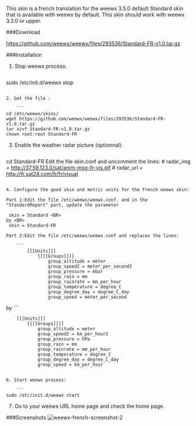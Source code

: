 This skin is a french translation for the weewx 3.5.0 default Standard skin that is available with weewx by default.
This skin should work with weewx 3.3.0 or upper.

###Download

https://github.com/weewx/weewx/files/293536/Standard-FR-v1.0.tar.gz

###Installation

1. Stop weewx process:

    ```
sudo /etc/init.d/weewx stop
```

2. Get the file :

    ```
cd /etc/weewx/skins/
wget https://github.com/weewx/weewx/files/293536/Standard-FR-v1.0.tar.gz
tar xzvf Standard-FR-v1.0.tar.gz
chown root:root Standard-FR
```

3. Enable the weather radar picture (optionnal):

    ```
cd Standard-FR
Edit the file skin.conf and uncomment the lines:
    # radar_img = http://37.59.123.0/sat/anim-msg-fr-vis.gif
    # radar_url = http://fr.sat24.com/fr/fr/visual
```

4. Configure the good skin and metric units for the french weewx skin:

Part 1:Edit the file /etc/weewx/weewx.conf, and in the "StandardReport" part, update the parameter

 skin = Standard <BR>
by <BR>
 skin = Standard-FR
 
Part 2:Edit the file /etc/weewx/weewx.conf and replaces the lines:

    ```
        [[[Units]]]
            [[[[Groups]]]]
                group_altitude = meter
                group_speed2 = meter_per_second2
                group_pressure = mbar
                group_rain = mm
                group_rainrate = mm_per_hour
                group_temperature = degree_C
                group_degree_day = degree_C_day
                group_speed = meter_per_second
```
by
    ```

        [[[Units]]]
            [[[[Groups]]]]
                group_altitude = meter
                group_speed2 = km_per_hour2
                group_pressure = hPa
                group_rain = mm
                group_rainrate = mm_per_hour
                group_temperature = degree_C
                group_degree_day = degree_C_day
                group_speed = km_per_hour
```

6. Start weewx process:

    ```
sudo /etc/init.d/weewx start
```

7. Go to your weewx URL home page and check the home page.

###Screenshots
![weewx-french-screenshot-2](https://cloud.githubusercontent.com/assets/446723/15724786/f4bad8ec-2848-11e6-82b4-f9b9336e78bb.png)